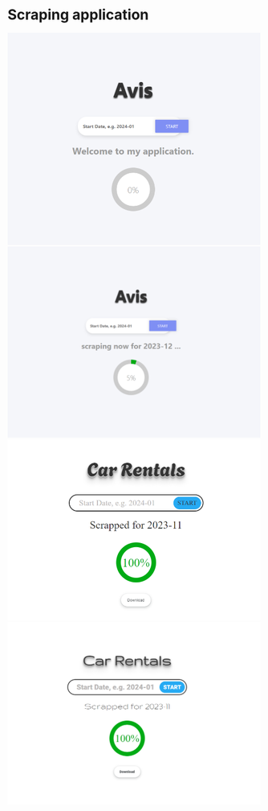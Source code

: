 # Scraping application

![landingpage](./screen/Screenshot_1.png)
![landingpage](./screen/Screenshot_2.png)
![landingpage](./screen/Screenshot_3.png)
![landingpage](./screen/Screenshot_4.png)
